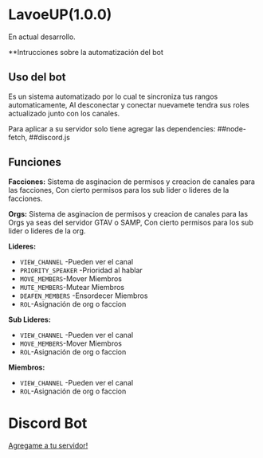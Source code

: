 # LavoeUP(1.0.0) 
En actual desarrollo.

**Intrucciones sobre la automatización del bot


## Uso del bot
Es un sistema automatizado por lo cual te sincroniza tus rangos automaticamente, 
Al desconectar y conectar nuevamete tendra sus roles actualizado junto con los canales.

Para aplicar a su servidor solo tiene agregar las dependencies:
##node-fetch, ##discord.js

## Funciones

**Facciones:**
Sistema de asginacion de permisos y creacion de canales para las facciones,
Con cierto permisos para los sub lider o lideres de la facciones.


**Orgs:**
Sistema de asginacion de permisos y creacion de canales para las Orgs ya seas del servidor GTAV o SAMP,
Con cierto permisos para los sub lider o lideres de la org.

**Lideres:**
* `VIEW_CHANNEL` -Pueden ver el canal
* `PRIORITY_SPEAKER` -Prioridad al hablar
* `MOVE_MEMBERS`-Mover Miembros
* `MUTE_MEMBERS`-Mutear Miembros
* `DEAFEN_MEMBERS` -Ensordecer Miembros
* `ROL`-Asignación de org o faccion

**Sub Lideres:**
* `VIEW_CHANNEL` -Pueden ver el canal
* `MOVE_MEMBERS`-Mover Miembros
* `ROL`-Asignación de org o faccion

**Miembros:**
* `VIEW_CHANNEL` -Pueden ver el canal
* `ROL`-Asignación de org o faccion



# Discord Bot
[Agregame a tu servidor!](https://discord.com/api/oauth2/authorize?client_id=745396338312609812&permissions=8&scope=bot)
